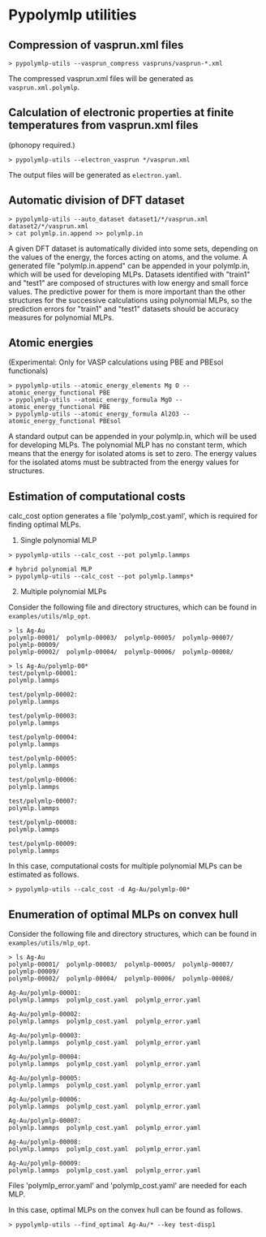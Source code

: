 # Pypolymlp utilities

## Compression of vasprun.xml files

```
> pypolymlp-utils --vasprun_compress vaspruns/vasprun-*.xml
```
The compressed vasprun.xml files will be generated as `vasprun.xml.polymlp`.


## Calculation of electronic properties at finite temperatures from vasprun.xml files
(phonopy required.)
```
> pypolymlp-utils --electron_vasprun */vasprun.xml
```
The output files will be generated as `electron.yaml`.


## Automatic division of DFT dataset

```
> pypolymlp-utils --auto_dataset dataset1/*/vasprun.xml dataset2/*/vasprun.xml
> cat polymlp.in.append >> polymlp.in
```
A given DFT dataset is automatically divided into some sets, depending on the values of the energy, the forces acting on atoms, and the volume.
A generated file "polymlp.in.append" can be appended in your polymlp.in, which will be used for developing MLPs.
Datasets identified with "train1" and "test1" are composed of structures with low energy and small force values.
The predictive power for them is more important than the other structures for the successive calculations using polynomial MLPs, so the prediction errors for "train1" and "test1" datasets should be accuracy measures for polynomial MLPs.

## Atomic energies
(Experimental: Only for VASP calculations using PBE and PBEsol functionals)

```
> pypolymlp-utils --atomic_energy_elements Mg O --atomic_energy_functional PBE
> pypolymlp-utils --atomic_energy_formula MgO --atomic_energy_functional PBE
> pypolymlp-utils --atomic_energy_formula Al2O3 --atomic_energy_functional PBEsol
```

A standard output can be appended in your polymlp.in, which will be used for developing MLPs.
The polynomial MLP has no constant term, which means that the energy for isolated atoms is set to zero.
The energy values for the isolated atoms must be subtracted from the energy values for structures.

## Estimation of computational costs

calc_cost option generates a file 'polymlp_cost.yaml', which is required for finding optimal MLPs.

1. Single polynomial MLP

```
> pypolymlp-utils --calc_cost --pot polymlp.lammps

# hybrid polynomial MLP
> pypolymlp-utils --calc_cost --pot polymlp.lammps*
```

2. Multiple polynomial MLPs

Consider the following file and directory structures, which can be found in `examples/utils/mlp_opt`.

```shell
> ls Ag-Au
polymlp-00001/  polymlp-00003/  polymlp-00005/  polymlp-00007/  polymlp-00009/
polymlp-00002/  polymlp-00004/  polymlp-00006/  polymlp-00008/

> ls Ag-Au/polymlp-00*
test/polymlp-00001:
polymlp.lammps

test/polymlp-00002:
polymlp.lammps

test/polymlp-00003:
polymlp.lammps

test/polymlp-00004:
polymlp.lammps

test/polymlp-00005:
polymlp.lammps

test/polymlp-00006:
polymlp.lammps

test/polymlp-00007:
polymlp.lammps

test/polymlp-00008:
polymlp.lammps

test/polymlp-00009:
polymlp.lammps
```

In this case, computational costs for multiple polynomial MLPs can be estimated as follows.
```shell
> pypolymlp-utils --calc_cost -d Ag-Au/polymlp-00*
```

## Enumeration of optimal MLPs on convex hull
Consider the following file and directory structures, which can be found in `examples/utils/mlp_opt`.

```shell
> ls Ag-Au
polymlp-00001/  polymlp-00003/  polymlp-00005/  polymlp-00007/  polymlp-00009/
polymlp-00002/  polymlp-00004/  polymlp-00006/  polymlp-00008/

Ag-Au/polymlp-00001:
polymlp.lammps  polymlp_cost.yaml  polymlp_error.yaml

Ag-Au/polymlp-00002:
polymlp.lammps  polymlp_cost.yaml  polymlp_error.yaml

Ag-Au/polymlp-00003:
polymlp.lammps  polymlp_cost.yaml  polymlp_error.yaml

Ag-Au/polymlp-00004:
polymlp.lammps  polymlp_cost.yaml  polymlp_error.yaml

Ag-Au/polymlp-00005:
polymlp.lammps  polymlp_cost.yaml  polymlp_error.yaml

Ag-Au/polymlp-00006:
polymlp.lammps  polymlp_cost.yaml  polymlp_error.yaml

Ag-Au/polymlp-00007:
polymlp.lammps  polymlp_cost.yaml  polymlp_error.yaml

Ag-Au/polymlp-00008:
polymlp.lammps  polymlp_cost.yaml  polymlp_error.yaml

Ag-Au/polymlp-00009:
polymlp.lammps  polymlp_cost.yaml  polymlp_error.yaml
```
Files 'polymlp_error.yaml' and 'polymlp_cost.yaml' are needed for each MLP.

In this case, optimal MLPs on the convex hull can be found as follows.
```shell
> pypolymlp-utils --find_optimal Ag-Au/* --key test-disp1
```
